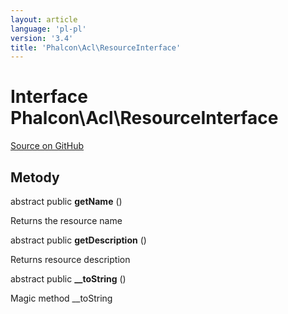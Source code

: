 ```yaml
---
layout: article
language: 'pl-pl'
version: '3.4'
title: 'Phalcon\Acl\ResourceInterface'
---
```


# Interface **Phalcon\Acl\ResourceInterface**

<a href="https://github.com/phalcon/cphalcon/tree/v3.4.0/phalcon/acl/resourceinterface.zep" class="btn btn-default btn-sm">Source on GitHub</a>

## Metody

abstract public **getName** ()

Returns the resource name

abstract public **getDescription** ()

Returns resource description

abstract public **__toString** ()

Magic method __toString